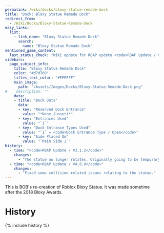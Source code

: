 ```yaml
---
permalink: /wiki/docks/bloxy-statue-remade-dock
title: "Dock: Bloxy Statue Remade Dock"
redirect_from:
  - /Wiki/Docks/Bloxy-Statue-Remade-Dock
easy_links:
  list:
    - link_name: "Bloxy Statue Remade Dock"
      search:
        name: "Bloxy Statue Remade Dock"
mentioned_game_content:
  last_status_check: "Wiki update for RBAP update <code>RBAP Update / V5.2.0</code>"
sidebars:
  page_subject_info:
    title: "Bloxy Statue Remade Dock"
    color: "#d7d700"
    titles_text_color: "#FFFFFF"
    main_image:
      path: "/Assets/Images/Docks/Bloxy-Statue-Remade-Dock.png"
#    description: ""
    data:
    - title: "Dock Data"
      data:
      - key: "Reserved Dock Entrance"
        value: "*None (unset)*"
      - key: "Entrances Used"
        value: "`1`"
      - key: "Dock Entrance Types Used"
        value: "`1` = <code>Dock Entrance Type / Open</code>"
      - key: "Side Placed On"
        value: "`Main Side 1`"
history:
  - time: "<code>RBAP Update / V3.1.2</code>"
    changes:
      - "The statue no longer rotates. Originally going to be temporary but with the release of <code>RBAP Update / V4.0.0</code> it was decided to make the change permanent."
  - time: "<code>RBAP Update / V4.0.0</code>"
    changes:
      - "Fixed some collision related issues relating to the statue."
---
```


This is BOB's re-creation of Roblox Bloxy Statue. It was made sometime after the 2018 Bloxy Awards.

# History

{% include history %}